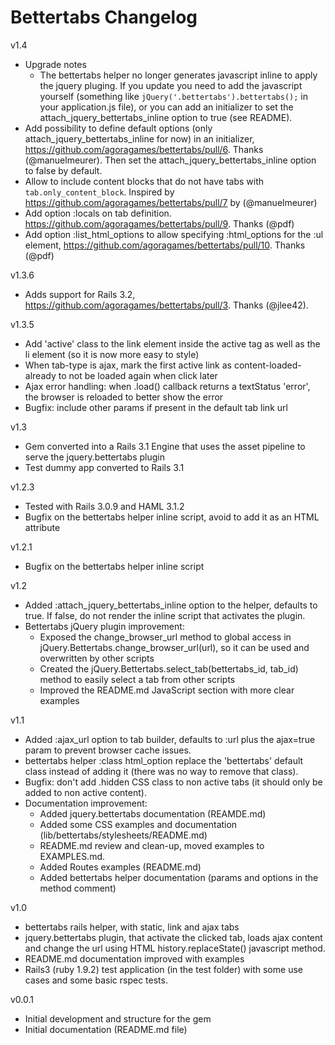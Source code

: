 Bettertabs Changelog
====================

v1.4

  * Upgrade notes
    * The bettertabs helper no longer generates javascript inline to apply the jquery pluging. If you update you need to add the javascript yourself (something like `jQuery('.bettertabs').bettertabs();` in your application.js file), or you can add an initializer to set the attach_jquery_bettertabs_inline option to true (see README).
  * Add possibility to define default options (only attach_jquery_bettertabs_inline for now) in an initializer, https://github.com/agoragames/bettertabs/pull/6. Thanks (@manuelmeurer). Then set the attach_jquery_bettertabs_inline option to false by default.
  * Allow to include content blocks that do not have tabs with `tab.only_content_block`. Inspired by https://github.com/agoragames/bettertabs/pull/7 by (@manuelmeurer)
  * Add option :locals on tab definition. https://github.com/agoragames/bettertabs/pull/9. Thanks (@pdf)
  * Add option :list_html_options to allow specifying :html_options for the :ul element, https://github.com/agoragames/bettertabs/pull/10. Thanks (@pdf)

v1.3.6

  * Adds support for Rails 3.2, https://github.com/agoragames/bettertabs/pull/3. Thanks (@jlee42).

v1.3.5

  * Add 'active' class to the link element inside the active tag as well as the li element (so it is now more easy to style)
  * When tab-type is ajax, mark the first active link as content-loaded-already to not be loaded again when click later
  * Ajax error handling: when .load() callback returns a textStatus 'error', the browser is reloaded to better show the error
  * Bugfix: include other params if present in the default tab link url

 v1.3

  * Gem converted into a Rails 3.1 Engine that uses the asset pipeline to serve the jquery.bettertabs plugin
  * Test dummy app converted to Rails 3.1

v1.2.3

  * Tested with Rails 3.0.9 and HAML 3.1.2
  * Bugfix on the bettertabs helper inline script, avoid to add it as an HTML attribute

v1.2.1

  * Bugfix on the bettertabs helper inline script

v1.2

  * Added :attach_jquery_bettertabs_inline option to the helper, defaults to true. If false, do not render the inline script that activates the plugin.
  * Bettertabs jQuery plugin improvement:
    * Exposed the change_browser_url method to global access in jQuery.Bettertabs.change_browser_url(url), so it can be used and overwritten by other scripts
    * Created the jQuery.Bettertabs.select_tab(bettertabs_id, tab_id) method to easily select a tab from other scripts
    * Improved the README.md JavaScript section with more clear examples

v1.1

  * Added :ajax_url option to tab builder, defaults to :url plus the ajax=true param to prevent browser cache issues.
  * bettertabs helper :class html_option replace the 'bettertabs' default class instead of adding it (there was no way to remove that class).
  * Bugfix: don't add .hidden CSS class to non active tabs (it should only be added to non active content).
  * Documentation improvement:
    * Added jquery.bettertabs documentation (REAMDE.md)
    * Added some CSS examples and documentation (lib/bettertabs/stylesheets/README.md)
    * README.md review and clean-up, moved examples to EXAMPLES.md.
    * Added Routes examples (README.md)
    * Added bettertabs helper documentation (params and options in the method comment)

v1.0

  * bettertabs rails helper, with static, link and ajax tabs
  * jquery.bettertabs plugin, that activate the clicked tab, loads ajax content and change the url using HTML history.replaceState() javascript method.
  * README.md documentation improved with examples
  * Rails3 (ruby 1.9.2) test application (in the test folder) with some use cases and some basic rspec tests.

v0.0.1

  * Initial development and structure for the gem
  * Initial documentation (README.md file)
